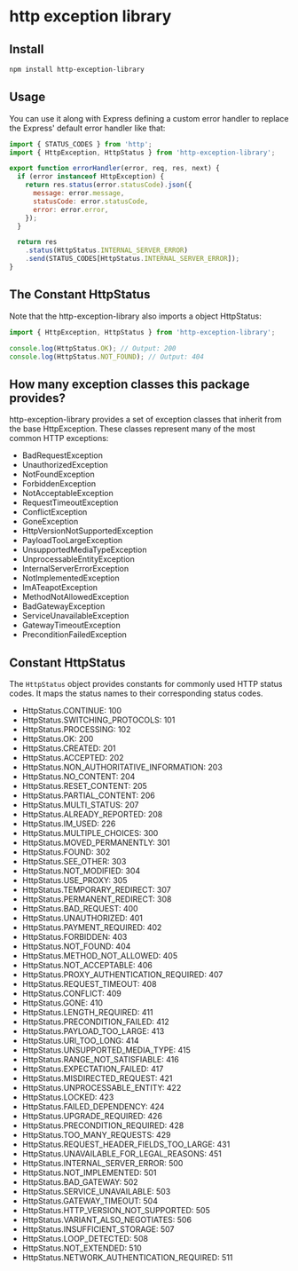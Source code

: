 # http exception library

## Install

```bash
npm install http-exception-library
```

## Usage

You can use it along with Express defining a custom error handler to replace the Express' default error handler like that:
```js
import { STATUS_CODES } from 'http';
import { HttpException, HttpStatus } from 'http-exception-library';

export function errorHandler(error, req, res, next) {
  if (error instanceof HttpException) {
    return res.status(error.statusCode).json({
      message: error.message,
      statusCode: error.statusCode,
      error: error.error,
    });
  }

  return res
    .status(HttpStatus.INTERNAL_SERVER_ERROR)
    .send(STATUS_CODES[HttpStatus.INTERNAL_SERVER_ERROR]);
}

```
## The Constant HttpStatus
Note that the http-exception-library also imports a object HttpStatus:
```js
import { HttpException, HttpStatus } from 'http-exception-library';

console.log(HttpStatus.OK); // Output: 200
console.log(HttpStatus.NOT_FOUND); // Output: 404
```


## How many exception classes this package provides?

http-exception-library provides a set of exception classes that inherit from the base HttpException. 
These classes represent many of the most common HTTP exceptions:

- BadRequestException
- UnauthorizedException
- NotFoundException
- ForbiddenException
- NotAcceptableException
- RequestTimeoutException
- ConflictException
- GoneException
- HttpVersionNotSupportedException
- PayloadTooLargeException
- UnsupportedMediaTypeException
- UnprocessableEntityException
- InternalServerErrorException
- NotImplementedException
- ImATeapotException
- MethodNotAllowedException
- BadGatewayException
- ServiceUnavailableException
- GatewayTimeoutException
- PreconditionFailedException

## Constant HttpStatus
The `HttpStatus` object provides constants for commonly used HTTP status codes. It maps the status names to their corresponding status codes.

- HttpStatus.CONTINUE: 100
- HttpStatus.SWITCHING_PROTOCOLS: 101
- HttpStatus.PROCESSING: 102
- HttpStatus.OK: 200
- HttpStatus.CREATED: 201
- HttpStatus.ACCEPTED: 202
- HttpStatus.NON_AUTHORITATIVE_INFORMATION: 203
- HttpStatus.NO_CONTENT: 204
- HttpStatus.RESET_CONTENT: 205
- HttpStatus.PARTIAL_CONTENT: 206
- HttpStatus.MULTI_STATUS: 207
- HttpStatus.ALREADY_REPORTED: 208
- HttpStatus.IM_USED: 226
- HttpStatus.MULTIPLE_CHOICES: 300
- HttpStatus.MOVED_PERMANENTLY: 301
- HttpStatus.FOUND: 302
- HttpStatus.SEE_OTHER: 303
- HttpStatus.NOT_MODIFIED: 304
- HttpStatus.USE_PROXY: 305
- HttpStatus.TEMPORARY_REDIRECT: 307
- HttpStatus.PERMANENT_REDIRECT: 308
- HttpStatus.BAD_REQUEST: 400
- HttpStatus.UNAUTHORIZED: 401
- HttpStatus.PAYMENT_REQUIRED: 402
- HttpStatus.FORBIDDEN: 403
- HttpStatus.NOT_FOUND: 404
- HttpStatus.METHOD_NOT_ALLOWED: 405
- HttpStatus.NOT_ACCEPTABLE: 406
- HttpStatus.PROXY_AUTHENTICATION_REQUIRED: 407
- HttpStatus.REQUEST_TIMEOUT: 408
- HttpStatus.CONFLICT: 409
- HttpStatus.GONE: 410
- HttpStatus.LENGTH_REQUIRED: 411
- HttpStatus.PRECONDITION_FAILED: 412
- HttpStatus.PAYLOAD_TOO_LARGE: 413
- HttpStatus.URI_TOO_LONG: 414
- HttpStatus.UNSUPPORTED_MEDIA_TYPE: 415
- HttpStatus.RANGE_NOT_SATISFIABLE: 416
- HttpStatus.EXPECTATION_FAILED: 417
- HttpStatus.MISDIRECTED_REQUEST: 421
- HttpStatus.UNPROCESSABLE_ENTITY: 422
- HttpStatus.LOCKED: 423
- HttpStatus.FAILED_DEPENDENCY: 424
- HttpStatus.UPGRADE_REQUIRED: 426
- HttpStatus.PRECONDITION_REQUIRED: 428
- HttpStatus.TOO_MANY_REQUESTS: 429
- HttpStatus.REQUEST_HEADER_FIELDS_TOO_LARGE: 431
- HttpStatus.UNAVAILABLE_FOR_LEGAL_REASONS: 451
- HttpStatus.INTERNAL_SERVER_ERROR: 500
- HttpStatus.NOT_IMPLEMENTED: 501
- HttpStatus.BAD_GATEWAY: 502
- HttpStatus.SERVICE_UNAVAILABLE: 503
- HttpStatus.GATEWAY_TIMEOUT: 504
- HttpStatus.HTTP_VERSION_NOT_SUPPORTED: 505
- HttpStatus.VARIANT_ALSO_NEGOTIATES: 506
- HttpStatus.INSUFFICIENT_STORAGE: 507
- HttpStatus.LOOP_DETECTED: 508
- HttpStatus.NOT_EXTENDED: 510
- HttpStatus.NETWORK_AUTHENTICATION_REQUIRED: 511


